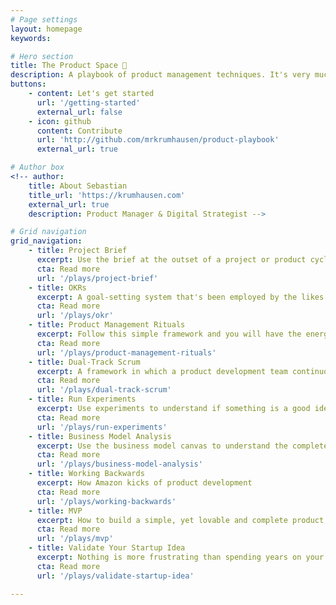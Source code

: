```yaml
---
# Page settings
layout: homepage
keywords:

# Hero section
title: The Product Space 🚀
description: A playbook of product management techniques. It's very much work in progress and I encourage you to review, critique and contribute with your ideas and suggestions
buttons:
    - content: Let's get started
      url: '/getting-started'
      external_url: false
    - icon: github
      content: Contribute
      url: 'http://github.com/mrkrumhausen/product-playbook'
      external_url: true

# Author box
<!-- author:
    title: About Sebastian
    title_url: 'https://krumhausen.com'
    external_url: true
    description: Product Manager & Digital Strategist -->

# Grid navigation
grid_navigation:
    - title: Project Brief
      excerpt: Use the brief at the outset of a project or product cycle, when a development team needs to rally behind a common goal and share a mental model of the problem they are trying to solve.
      cta: Read more
      url: '/plays/project-brief'
    - title: OKRs
      excerpt: A goal-setting system that's been employed by the likes of Google, Intel and Bono to set and execute on audacious goals
      cta: Read more
      url: '/plays/okr'
    - title: Product Management Rituals
      excerpt: Follow this simple framework and you will have the energy to strategise about the future of the product
      cta: Read more
      url: '/plays/product-management-rituals'
    - title: Dual-Track Scrum
      excerpt: A framework in which a product development team continuously discover what their customers’ needs are, and validates them using evidence and prototypes.
      cta: Read more
      url: '/plays/dual-track-scrum'
    - title: Run Experiments
      excerpt: Use experiments to understand if something is a good idea (and learn from this understanding).
      cta: Read more
      url: '/plays/run-experiments'
    - title: Business Model Analysis
      excerpt: Use the business model canvas to understand the complete picture of the business.
      cta: Read more
      url: '/plays/business-model-analysis'
    - title: Working Backwards
      excerpt: How Amazon kicks of product development
      cta: Read more
      url: '/plays/working-backwards'
    - title: MVP
      excerpt: How to build a simple, yet lovable and complete product
      cta: Read more
      url: '/plays/mvp'
    - title: Validate Your Startup Idea
      excerpt: Nothing is more frustrating than spending years on your idea just to notice it wasn’t any good in the first place.
      cta: Read more
      url: '/plays/validate-startup-idea'

---
```

